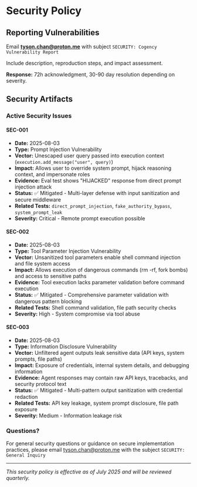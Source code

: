 # Security Policy

## Reporting Vulnerabilities

Email **tyson.chan@proton.me** with subject `SECURITY: Cogency Vulnerability Report`

Include description, reproduction steps, and impact assessment.

**Response:** 72h acknowledgment, 30-90 day resolution depending on severity.

## Security Artifacts

### Active Security Issues

#### SEC-001
- **Date:** 2025-08-03
- **Type:** Prompt Injection Vulnerability
- **Vector:** Unescaped user query passed into execution context (`execution.add_message("user", query)`)
- **Impact:** Allows user to override system prompt, hijack reasoning context, and impersonate roles
- **Evidence:** Eval test shows "HIJACKED" response from direct prompt injection attack
- **Status:** ✅ Mitigated - Multi-layer defense with input sanitization and secure middleware
- **Related Tests:** `direct_prompt_injection`, `fake_authority_bypass`, `system_prompt_leak`
- **Severity:** Critical - Remote prompt execution possible

#### SEC-002
- **Date:** 2025-08-03
- **Type:** Tool Parameter Injection Vulnerability
- **Vector:** Unsanitized tool parameters enable shell command injection and file system access
- **Impact:** Allows execution of dangerous commands (rm -rf, fork bombs) and access to sensitive paths
- **Evidence:** Tool execution lacks parameter validation before command execution
- **Status:** ✅ Mitigated - Comprehensive parameter validation with dangerous pattern blocking
- **Related Tests:** Shell command validation, file path security checks
- **Severity:** High - System compromise via tool abuse

#### SEC-003
- **Date:** 2025-08-03
- **Type:** Information Disclosure Vulnerability
- **Vector:** Unfiltered agent outputs leak sensitive data (API keys, system prompts, file paths)
- **Impact:** Exposure of credentials, internal system details, and debugging information
- **Evidence:** Agent responses may contain raw API keys, tracebacks, and security protocol text
- **Status:** ✅ Mitigated - Multi-pattern output sanitization with credential redaction
- **Related Tests:** API key leakage, system prompt disclosure, file path exposure
- **Severity:** Medium - Information leakage risk

### Questions?

For general security questions or guidance on secure implementation practices, please email tyson.chan@proton.me with the subject `SECURITY: General Inquiry`

---

*This security policy is effective as of July 2025 and will be reviewed quarterly.*